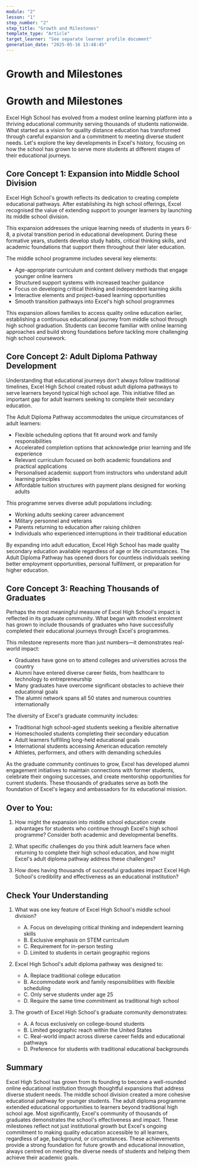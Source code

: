 ```yaml
---
module: "2"
lesson: "1"
step_number: "2"
step_title: "Growth and Milestones"
template_type: "Article"
target_learner: "See separate learner profile document"
generation_date: "2025-05-16 13:48:45"
---
```


# Growth and Milestones

# Growth and Milestones

Excel High School has evolved from a modest online learning platform into a thriving educational community serving thousands of students nationwide. What started as a vision for quality distance education has transformed through careful expansion and a commitment to meeting diverse student needs. Let's explore the key developments in Excel's history, focusing on how the school has grown to serve more students at different stages of their educational journeys.

## Core Concept 1: Expansion into Middle School Division

Excel High School's growth reflects its dedication to creating complete educational pathways. After establishing its high school offerings, Excel recognised the value of extending support to younger learners by launching its middle school division.

This expansion addresses the unique learning needs of students in years 6-8, a pivotal transition period in educational development. During these formative years, students develop study habits, critical thinking skills, and academic foundations that support them throughout their later education.

The middle school programme includes several key elements:

- Age-appropriate curriculum and content delivery methods that engage younger online learners
- Structured support systems with increased teacher guidance
- Focus on developing critical thinking and independent learning skills
- Interactive elements and project-based learning opportunities
- Smooth transition pathways into Excel's high school programmes

This expansion allows families to access quality online education earlier, establishing a continuous educational journey from middle school through high school graduation. Students can become familiar with online learning approaches and build strong foundations before tackling more challenging high school coursework.

## Core Concept 2: Adult Diploma Pathway Development

Understanding that educational journeys don't always follow traditional timelines, Excel High School created robust adult diploma pathways to serve learners beyond typical high school age. This initiative filled an important gap for adult learners seeking to complete their secondary education.

The Adult Diploma Pathway accommodates the unique circumstances of adult learners:

- Flexible scheduling options that fit around work and family responsibilities
- Accelerated completion options that acknowledge prior learning and life experience
- Relevant curriculum focused on both academic foundations and practical applications
- Personalised academic support from instructors who understand adult learning principles
- Affordable tuition structures with payment plans designed for working adults

This programme serves diverse adult populations including:
- Working adults seeking career advancement
- Military personnel and veterans
- Parents returning to education after raising children
- Individuals who experienced interruptions in their traditional education

By expanding into adult education, Excel High School has made quality secondary education available regardless of age or life circumstances. The Adult Diploma Pathway has opened doors for countless individuals seeking better employment opportunities, personal fulfilment, or preparation for higher education.

## Core Concept 3: Reaching Thousands of Graduates

Perhaps the most meaningful measure of Excel High School's impact is reflected in its graduate community. What began with modest enrolment has grown to include thousands of graduates who have successfully completed their educational journeys through Excel's programmes.

This milestone represents more than just numbers—it demonstrates real-world impact:

- Graduates have gone on to attend colleges and universities across the country
- Alumni have entered diverse career fields, from healthcare to technology to entrepreneurship
- Many graduates have overcome significant obstacles to achieve their educational goals
- The alumni network spans all 50 states and numerous countries internationally

The diversity of Excel's graduate community includes:
- Traditional high school-aged students seeking a flexible alternative
- Homeschooled students completing their secondary education
- Adult learners fulfilling long-held educational goals
- International students accessing American education remotely
- Athletes, performers, and others with demanding schedules

As the graduate community continues to grow, Excel has developed alumni engagement initiatives to maintain connections with former students, celebrate their ongoing successes, and create mentorship opportunities for current students. These thousands of graduates serve as both the foundation of Excel's legacy and ambassadors for its educational mission.

## Over to You:

1. How might the expansion into middle school education create advantages for students who continue through Excel's high school programme? Consider both academic and developmental benefits.

2. What specific challenges do you think adult learners face when returning to complete their high school education, and how might Excel's adult diploma pathway address these challenges?

3. How does having thousands of successful graduates impact Excel High School's credibility and effectiveness as an educational institution?

## Check Your Understanding

1. What was one key feature of Excel High School's middle school division?
   - A. Focus on developing critical thinking and independent learning skills
   - B. Exclusive emphasis on STEM curriculum
   - C. Requirement for in-person testing
   - D. Limited to students in certain geographic regions

2. Excel High School's adult diploma pathway was designed to:
   - A. Replace traditional college education
   - B. Accommodate work and family responsibilities with flexible scheduling
   - C. Only serve students under age 25
   - D. Require the same time commitment as traditional high school

3. The growth of Excel High School's graduate community demonstrates:
   - A. A focus exclusively on college-bound students
   - B. Limited geographic reach within the United States
   - C. Real-world impact across diverse career fields and educational pathways
   - D. Preference for students with traditional educational backgrounds

## Summary

Excel High School has grown from its founding to become a well-rounded online educational institution through thoughtful expansions that address diverse student needs. The middle school division created a more cohesive educational pathway for younger students. The adult diploma programme extended educational opportunities to learners beyond traditional high school age. Most significantly, Excel's community of thousands of graduates demonstrates the school's effectiveness and impact. These milestones reflect not just institutional growth but Excel's ongoing commitment to making quality education accessible to all learners, regardless of age, background, or circumstances. These achievements provide a strong foundation for future growth and educational innovation, always centred on meeting the diverse needs of students and helping them achieve their academic goals.